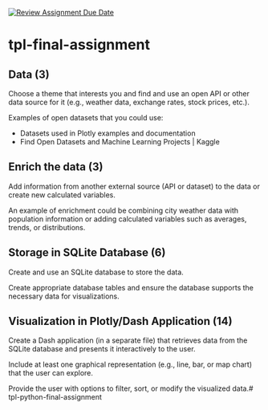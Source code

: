 [![Review Assignment Due Date](https://classroom.github.com/assets/deadline-readme-button-22041afd0340ce965d47ae6ef1cefeee28c7c493a6346c4f15d667ab976d596c.svg)](https://classroom.github.com/a/2HsHr0gW)
# tpl-final-assignment

## Data (3)

Choose a theme that interests you and find and use an open API or other data source for it (e.g., weather data, exchange rates, stock prices, etc.).

Examples of open datasets that you could use:

- Datasets used in Plotly examples and documentation
- Find Open Datasets and Machine Learning Projects | Kaggle

## Enrich the data (3)

Add information from another external source (API or dataset) to the data or create new calculated variables.

An example of enrichment could be combining city weather data with population information or adding calculated variables such as averages, trends, or distributions.

## Storage in SQLite Database (6)

Create and use an SQLite database to store the data.

Create appropriate database tables and ensure the database supports the necessary data for visualizations.

## Visualization in Plotly/Dash Application (14)

Create a Dash application (in a separate file) that retrieves data from the SQLite database and presents it interactively to the user.

Include at least one graphical representation (e.g., line, bar, or map chart) that the user can explore.

Provide the user with options to filter, sort, or modify the visualized data.# tpl-python-final-assignment
